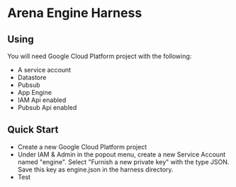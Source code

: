 # Arena Engine Harness

## Using

You will need Google Cloud Platform project with the following:

 * A service account
 * Datastore
 * Pubsub
 * App Engine
 * IAM Api enabled
 * Pubsub Api enabled


## Quick Start

 * Create a new Google Cloud Platform project
 * Under IAM & Admin in the popout menu, create a new Service Account named "engine". Select "Furnish a new private key" with the type JSON. Save this key as engine.json in the harness directory.
 * Test
